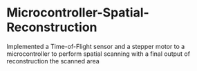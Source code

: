 # Microcontroller-Spatial-Reconstruction
Implemented a Time-of-Flight sensor and a stepper motor to a microcontroller to perform spatial scanning with a final output of reconstruction the scanned area
